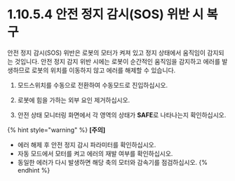 ﻿# 1.10.5.4	안전 정지 감시(SOS) 위반 시 복구

안전 정지 감시(SOS) 위반은 로봇의 모터가 켜져 있고 정지 상태에서 움직임이 감지되는 것입니다. 안전 정지 감지 위반 시에는 로봇이 순간적인 움직임을 감지하고 에러를 발생하므로 로봇의 위치를 이동하지 않고 에러를 해제할 수 있습니다.

1.  모드스위치를 수동으로 전환하여 수동모드로 진입하십시오.


2.  로봇에 힘을 가하는 외부 요인 제거하십시오.


3.  안전 상태 모니터링 화면에서 각 영역의 상태가 **SAFE**로 나타나는지 확인하십시오.


{% hint style="warning" %}
**\[주의]**

* 에러 해제 후 안전 정지 감시 파라미터를 확인하십시오.
* 자동 모드에서 모터를 켜고 에러의 재발 여부를 확인하십시오.
* 동일한 에러가 다시 발생하면 해당 축의 모터와 감속기를 점검하십시오.
{% endhint %}
